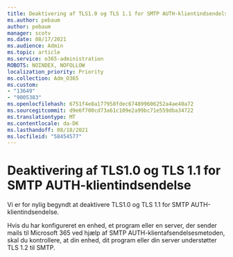 ```yaml
---
title: Deaktivering af TLS1.0 og TLS 1.1 for SMTP AUTH-klientindsendelse
ms.author: pebaum
author: pebaum
manager: scotv
ms.date: 08/17/2021
ms.audience: Admin
ms.topic: article
ms.service: o365-administration
ROBOTS: NOINDEX, NOFOLLOW
localization_priority: Priority
ms.collection: Adm_O365
ms.custom:
- "13649"
- "9005383"
ms.openlocfilehash: 6751f4e8a177958fdec674899606252a4ae40a72
ms.sourcegitcommit: d9e6f700cd73a61c109e2a99bc71e559dba34722
ms.translationtype: MT
ms.contentlocale: da-DK
ms.lasthandoff: 08/18/2021
ms.locfileid: "58454577"
---
```

# <a name="disabling-tls10-and-tls-11-for-smtp-auth-client-submission"></a>Deaktivering af TLS1.0 og TLS 1.1 for SMTP AUTH-klientindsendelse

Vi er for nylig begyndt at deaktivere TLS1.0 og TLS 1.1 for SMTP AUTH-klientindsendelse. 

Hvis du har konfigureret en enhed, et program eller en server, der sender mails til Microsoft 365 ved hjælp af SMTP AUTH-klientafsendelsesmetoden, skal du kontrollere, at din enhed, dit program eller din server understøtter TLS 1.2 til SMTP. 